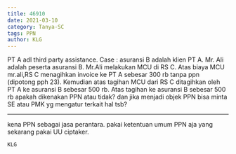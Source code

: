 ```yaml
---
title: 46910
date: 2021-03-10
category: Tanya-SC
tags: PPN
author: KLG
---
```


PT A adl third party assistance. Case : asuransi B adalah klien PT A. Mr. Ali adalah peserta asuransi B. Mr.Ali melakukan MCU di RS C. Atas biaya MCU mr.ali,RS C menagihkan invoice ke PT A sebesar 300 rb tanpa ppn (dipotong pph 23). Kemudian atas tagihan MCU dari RS C ditagihkan oleh PT A ke asuransi B sebesar 500 rb. Atas tagihan ke asuransi B sebesar 500 rb apakah dikenakan PPN atau tidak? dan jika menjadi objek PPN bisa minta SE atau PMK yg mengatur terkait hal tsb?

---

kena PPN sebagai jasa perantara. pakai ketentuan umum PPN aja yang sekarang pakai UU ciptaker.

`KLG`
